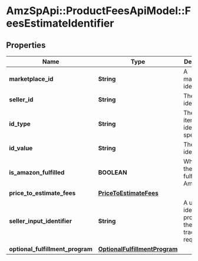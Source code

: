 # AmzSpApi::ProductFeesApiModel::FeesEstimateIdentifier

## Properties
Name | Type | Description | Notes
------------ | ------------- | ------------- | -------------
**marketplace_id** | **String** | A marketplace identifier. | [optional] 
**seller_id** | **String** | The seller identifier. | [optional] 
**id_type** | **String** | The type of item identifier specified. | [optional] 
**id_value** | **String** | The item identifier. | [optional] 
**is_amazon_fulfilled** | **BOOLEAN** | When true, the offer is fulfilled by Amazon. | [optional] 
**price_to_estimate_fees** | [**PriceToEstimateFees**](PriceToEstimateFees.md) |  | [optional] 
**seller_input_identifier** | **String** | A unique identifier provided by the caller to track this request. | [optional] 
**optional_fulfillment_program** | [**OptionalFulfillmentProgram**](OptionalFulfillmentProgram.md) |  | [optional] 

